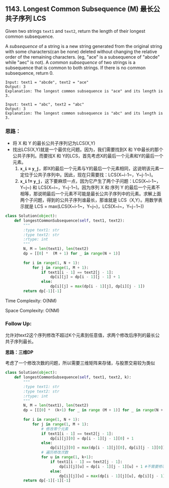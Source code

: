 ## 1143. Longest Common Subsequence (M) 最长公共子序列 LCS

Given two strings `text1` and `text2`, return the length of their longest common subsequence.

A *subsequence* of a string is a new string generated from the original string with some characters(can be none) deleted without changing the relative order of the remaining characters. (eg, "ace" is a subsequence of "abcde" while "aec" is not). A *common subsequence* of two strings is a subsequence that is common to both strings. If there is no common subsequence, return 0.

```
Input: text1 = "abcde", text2 = "ace" 
Output: 3  
Explanation: The longest common subsequence is "ace" and its length is 3.

Input: text1 = "abc", text2 = "abc"
Output: 3
Explanation: The longest common subsequence is "abc" and its length is 3.
```

### **思路：**

- 将 X 和 Y 的最长公共子序列记为LCS(X,Y)
- 找出LCS(X,Y)就是一个最优化问题。因为，我们需要找到X 和 Y中最长的那个公共子序列。而要找X 和 Y的LCS，首先考虑X的最后一个元素和Y的最后一个元素。
  1. **`x_i` = `y_j`**，即X的最后一个元素与Y的最后一个元素相同，这说明该元素一定位于公共子序列中。因此，现在只需要找：LCS(X~i-1~，Y~j-1~)。
  2. **`x_i` != `y_j`**，这下要麻烦一点，因为它产生了两个子问题：LCS(X~i-1~，Y~j~) 和 LCS(X~i~，Y~j-1~)。因为序列 X 和 序列 Y 的最后一个元素不相等，那说明最后一个元素不可能是最长公共子序列中的元素。求解上面两个子问题，得到的公共子序列谁最长，那谁就是 LCS（X,Y）。用数学表示就是 LCS = max(LCS(X~i-1~，Y~j~)，LCS(X~i~，Y~j−1~))

```python
class Solution(object):
    def longestCommonSubsequence(self, text1, text2):
        """
        :type text1: str
        :type text2: str
        :rtype: int
        """
        N, M = len(text1), len(text2)
        dp = [[0] *  (M + 1) for _ in range(N + 1)]
        
        for i in range(1, N + 1):
            for j in range(1, M + 1):
                if text1[i - 1] == text2[j - 1]:
                    dp[i][j] = dp[i - 1][j - 1] + 1
                else:
                    dp[i][j] = max(dp[i - 1][j], dp[i][j - 1])
        return dp[-1][-1]
```

Time Complexity: O(NM)

Space Complexity: O(NM)



### Follow Up:

允许对text2这个序列修改不超过K个元素到任意值，求两个修改后序列的最长公共子序列最长。

**思路：三维DP**

考虑了一个修改次数的问题，所以需要三维矩阵来存储，与股票交易较为类似

```python
class Solution(object):
    def longestCommonSubsequence(self, text1, text2, k):
        """
        :type text1: str
        :type text2: str
        :rtype: int
        """
        N, M = len(text1), len(text2)
        dp = [[[0] *  (k+1) for _ in range (M + 1)] for _ in range(N + 1)]
        
        for i in range(1, N + 1):
            for j in range(1, M + 1):
                # 修改零个元素
                if text1[i - 1] == text2[j - 1]:
                    dp[i][j][0] = dp[i - 1][j - 1][0] + 1
                else:
                    dp[i][j][0] = max(dp[i - 1][j][0], dp[i][j - 1][0])
                # 遍历修改次数
                for u in range(1, k+1):
                    if text1[i - 1] == text2[j - 1]:
                    	dp[i][j][u] = dp[i - 1][j - 1][u] + 1 #不需要修改即可
                	else:
                    	dp[i][j][u] = max(dp[i - 1][j][u], dp[i][j - 1][u], dp[i-1][j-1][u-1] + 1) #不修改，或者修改
        return dp[-1][-1][-1]
```

